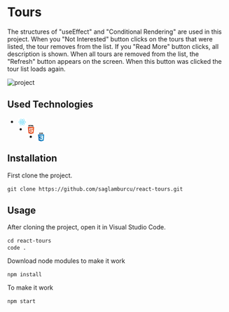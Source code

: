 # Tours
The structures of "useEffect" and "Conditional Rendering" are used in this project. When you "Not Interested" button clicks on the tours that were listed, the tour removes from the list. If you "Read More" button clicks, all description is shown. When all tours are removed from the list, the "Refresh" button appears on the screen. When this button was clicked the tour list loads again.

![project](./images/project.gif)

## Used Technologies
* <img align="left" height="20" src="https://raw.githubusercontent.com/github/explore/80688e429a7d4ef2fca1e82350fe8e3517d3494d/topics/react/react.png">

* <img align="left" style="margin-right: 3px" height="20" src="https://raw.githubusercontent.com/github/explore/80688e429a7d4ef2fca1e82350fe8e3517d3494d/topics/html/html.png">

* <img align="left" style="margin-right: 3px" height="20" src="https://raw.githubusercontent.com/github/explore/80688e429a7d4ef2fca1e82350fe8e3517d3494d/topics/css/css.png">

## Installation
First clone the project.
```
git clone https://github.com/saglamburcu/react-tours.git
```

## Usage
After cloning the project, open it in Visual Studio Code.
```
cd react-tours
code .
```
Download node modules to make it work
```
npm install
```
To make it work
```
npm start
```